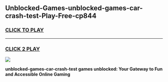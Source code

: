 
## Unblocked-Games-unblocked-games-car-crash-test-Play-Free-cp844
<h3>
<a href="https://premium76.site?title=unblocked-games-car-crash-test&ref=17A">CLICK TO PLAY</a></h3>
<hr>

<h3>
<a href="https://premium76.site?title=unblocked-games-car-crash-test&ref=17A">CLICK 2 PLAY</a>
  
</h3>

<a href="https://premium76.site?title=unblocked-games-car-crash-test&ref=17A"><img src="https://clearcache.store/games.png"></a>


**unblocked-games-car-crash-test games unblocked: Your Gateway to Fun and Accessible Online Gaming**
